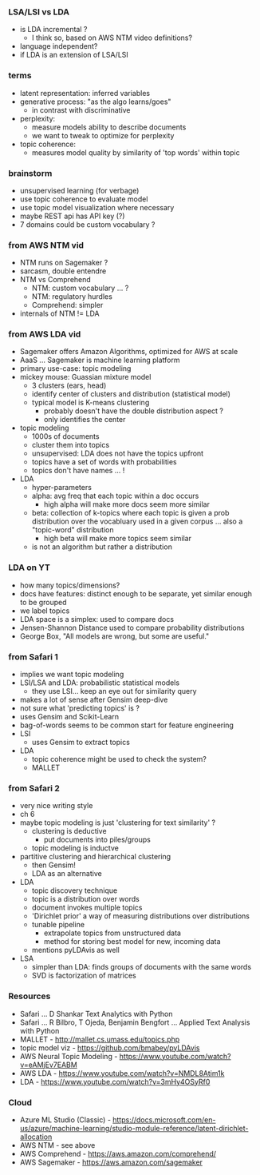 
### LSA/LSI vs LDA

* is LDA incremental ? 
    - I think so, based on AWS NTM video definitions?
* language independent?
* if LDA is an extension of LSA/LSI 

### terms

* latent representation: inferred variables
* generative process: "as the algo learns/goes"
    - in contrast with discriminative
* perplexity: 
    - measure models ability to describe documents
    - we want to tweak to optimize for perplexity 
* topic coherence:
    - measures model quality by similarity of 'top words' within topic 

### brainstorm

* unsupervised learning (for verbage) 
* use topic coherence to evaluate model
* use topic model visualization where necessary
* maybe REST api has API key (?) 
* 7 domains could be custom vocabulary ?

### from AWS NTM vid 

* NTM runs on Sagemaker ?
* sarcasm, double entendre
* NTM vs Comprehend 
    - NTM: custom vocabulary ... ?
    - NTM: regulatory hurdles
    - Comprehend: simpler 
* internals of NTM != LDA 

### from AWS LDA vid

* Sagemaker offers Amazon Algorithms, optimized for AWS at scale
* AaaS ... Sagemaker is machine learning platform 
* primary use-case: topic modeling   
* mickey mouse: Guassian mixture model 
    - 3 clusters (ears, head)
    - identify center of clusters and distribution (statistical model) 
    - typical model is K-means clustering 
        - probably doesn't have the double distribution aspect ? 
        - only identifies the center
* topic modeling
    - 1000s of documents
    - cluster them into topics  
    - unsupervised: LDA does not have the topics upfront 
    - topics have a set of words with probabilities 
    - topics don't have names ... ! 
* LDA
    - hyper-parameters 
    - alpha: avg freq that each topic within a doc occurs
        - high alpha will make more docs seem more similar 
    - beta: collection of k-topics where each topic is given a prob
            distribution over the vocabluary used in a given corpus
            ... also a "topic-word" distribution 
        - high beta will make more topics seem similar 
    - is not an algorithm but rather a distribution 

### LDA on YT

* how many topics/dimensions?   
* docs have features: distinct enough to be separate, yet similar enough to be grouped
* we label topics 
* LDA space is a simplex: used to compare docs 
* Jensen-Shannon Distance used to compare probability distributions 
* George Box, "All models are wrong, but some are useful."

### from Safari 1

* implies we want topic modeling 
* LSI/LSA and LDA: probabilistic statistical models 
    - they use LSI... keep an eye out for similarity query  
* makes a lot of sense after Gensim deep-dive
* not sure what 'predicting topics' is ?
* uses Gensim and Scikit-Learn 
* bag-of-words seems to be common start for feature engineering
* LSI
    - uses Gensim to extract topics 
* LDA
    - topic coherence might be used to check the system?
    - MALLET 

### from Safari 2

- very nice writing style 
- ch 6
- maybe topic modeling is just 'clustering for text similarity' ? 
    - clustering is deductive
        - put documents into piles/groups
    - topic modeling is inductve
- partitive clustering and hierarchical clustering
    - then Gensim! 
    - LDA as an alternative
- LDA
    - topic discovery technique
    - topic is a distribution over words
    - document invokes multiple topics 
    - 'Dirichlet prior' a way of measuring distributions over distributions 
    - tunable pipeline
        - extrapolate topics from unstructured data
        - method for storing best model for new, incoming data 
    - mentions pyLDAvis as well  
- LSA
    - simpler than LDA: finds groups of documents with the same words 
    - SVD is factorization of matrices 


### Resources

* Safari ... D Shankar Text Analytics with Python
* Safari ... R Bilbro, T Ojeda, Benjamin Bengfort ... Applied Text Analysis with Python  
* MALLET - http://mallet.cs.umass.edu/topics.php
* topic model viz - https://github.com/bmabey/pyLDAvis
* AWS Neural Topic Modeling - https://www.youtube.com/watch?v=eAMjEv7EABM
* AWS LDA - https://www.youtube.com/watch?v=NMDL8Atim1k
* LDA - https://www.youtube.com/watch?v=3mHy4OSyRf0

### Cloud

* Azure ML Studio (Classic) - https://docs.microsoft.com/en-us/azure/machine-learning/studio-module-reference/latent-dirichlet-allocation
* AWS NTM - see above
* AWS Comprehend - https://aws.amazon.com/comprehend/ 
* AWS Sagemaker - https://aws.amazon.com/sagemaker
